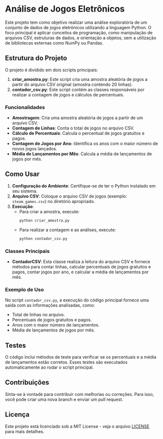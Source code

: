 # Análise de Jogos Eletrônicos

Este projeto tem como objetivo realizar uma análise exploratória de um conjunto de dados de jogos eletrônicos utilizando a linguagem Python. O foco principal é aplicar conceitos de programação, como manipulação de arquivos CSV, estruturas de dados, e orientação a objetos, sem a utilização de bibliotecas externas como NumPy ou Pandas.

## Estrutura do Projeto

O projeto é dividido em dois scripts principais:

1. **criar_amostra.py**: Este script cria uma amostra aleatória de jogos a partir do arquivo CSV original (amostra contendo 20 linhas).
2. **contador_csv.py**: Este script contém as classes responsáveis por realizar a contagem de jogos e cálculos de percentuais.

### Funcionalidades

- **Amostragem**: Cria uma amostra aleatória de jogos a partir de um arquivo CSV.
- **Contagem de Linhas**: Conta o total de jogos no arquivo CSV.
- **Cálculo de Percentuais**: Calcula o percentual de jogos gratuitos e pagos.
- **Contagem de Jogos por Ano**: Identifica os anos com o maior número de novos jogos lançados.
- **Média de Lançamentos por Mês**: Calcula a média de lançamentos de jogos por mês.

## Como Usar

1. **Configuração do Ambiente**: Certifique-se de ter o Python instalado em seu sistema.
2. **Arquivo CSV**: Coloque o arquivo CSV de jogos (exemplo: `steam_games.csv`) no diretório apropriado.
3. **Execução**:
   - Para criar a amostra, execute:
     ```bash
     python criar_amostra.py
     ```
   - Para realizar a contagem e as análises, execute:
     ```bash
     python contador_csv.py
     ```

### Classes Principais

- **ContadorCSV**: Esta classe realiza a leitura do arquivo CSV e fornece métodos para contar linhas, calcular percentuais de jogos gratuitos e pagos, contar jogos por ano, e calcular a média de lançamentos por mês.

### Exemplo de Uso

No script `contador_csv.py`, a execução do código principal fornece uma saída com as informações analisadas, como:

- Total de linhas no arquivo.
- Percentuais de jogos gratuitos e pagos.
- Anos com o maior número de lançamentos.
- Média de lançamentos de jogos por mês.

## Testes

O código inclui métodos de teste para verificar se os percentuais e a média de lançamentos estão corretos. Esses testes são executados automaticamente ao rodar o script principal.

## Contribuições

Sinta-se à vontade para contribuir com melhorias ou correções. Para isso, você pode criar uma nova branch e enviar um pull request.

## Licença

Este projeto está licenciado sob a MIT License - veja o arquivo [LICENSE](LICENSE) para mais detalhes.

